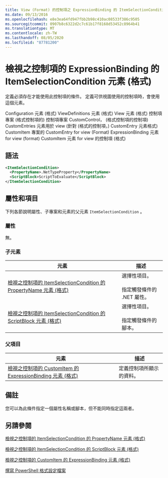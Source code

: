 ```yaml
---
title: View (Format) 的控制項之 ExpressionBinding 的 ItemSelectionCondition 元素 |Microsoft Docs
ms.date: 09/13/2016
ms.openlocfilehash: e8e3ea64fd947fbb2b98c410ac08533f386c9505
ms.sourcegitcommit: 0907b8c6322d2c7c61b17f8168d53452c8964b41
ms.translationtype: MT
ms.contentlocale: zh-TW
ms.lasthandoff: 08/05/2020
ms.locfileid: "87781200"
---
```

# <a name="itemselectioncondition-element-for-expressionbinding-for-controls-for-view-format"></a>檢視之控制項的 ExpressionBinding 的 ItemSelectionCondition 元素 (格式)

定義必須存在才能使用此控制項的條件。 定義可供視圖使用的控制項時，會使用這個元素。

Configuration 元素 (格式) ViewDefinitions 元素 (格式) View 元素 (格式) 控制項專案 (格式控制項的) 控制項專案 CustomControl， (格式控制項的控制項) CustomEntries 元素用於 view (針對 (格式的控制項，) CustomEntry 元素格式) CustomItem 專案的 CustomEntry for view (Format) ExpressionBinding 元素 for view (format) CustomItem 元素 for view 的控制項 (格式) 

## <a name="syntax"></a>語法

```xml
<ItemSelectionCondition>
  <PropertyName>.NetTypeProperty</PropertyName>
  <ScriptBlock>ScriptToEvaluate</ScriptBlock>
</ItemSelectionCondition>
```

## <a name="attributes-and-elements"></a>屬性和項目

下列各節說明屬性、子專案和元素的父元素 `ItemSelectionCondition` 。

### <a name="attributes"></a>屬性

無。

### <a name="child-elements"></a>子元素

|元素|描述|
|-------------|-----------------|
|[檢視之控制項的 ItemSelectionCondition 的 PropertyName 元素 (格式)](./propertyname-element-for-itemselectioncondition-for-controls-for-view-format.md)|選擇性項目。<br /><br /> 指定觸發條件的 .NET 屬性。|
|[檢視之控制項的 ItemSelectionCondition 的 ScriptBlock 元素 (格式)](./scriptblock-element-for-itemselectioncondition-for-controls-for-view-format.md)|選擇性項目。<br /><br /> 指定觸發條件的腳本。|

### <a name="parent-elements"></a>父項目

|元素|描述|
|-------------|-----------------|
|[檢視之控制項的 CustomItem 的 ExpressionBinding 元素 (格式)](./expressionbinding-element-for-customitem-for-controls-for-view-format.md)|定義控制項所顯示的資料。|

## <a name="remarks"></a>備註

您可以為此條件指定一個屬性名稱或腳本，但不能同時指定這兩者。

## <a name="see-also"></a>另請參閱

[檢視之控制項的 ItemSelectionCondition 的 PropertyName 元素 (格式)](./propertyname-element-for-itemselectioncondition-for-controls-for-view-format.md)

[檢視之控制項的 ItemSelectionCondition 的 ScriptBlock 元素 (格式)](./scriptblock-element-for-itemselectioncondition-for-controls-for-view-format.md)

[檢視之控制項的 CustomItem 的 ExpressionBinding 元素 (格式)](./expressionbinding-element-for-customitem-for-controls-for-view-format.md)

[撰寫 PowerShell 格式設定檔案](./writing-a-powershell-formatting-file.md)
